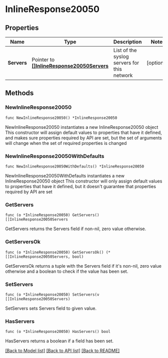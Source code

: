 # InlineResponse20050

## Properties

Name | Type | Description | Notes
------------ | ------------- | ------------- | -------------
**Servers** | Pointer to [**[]InlineResponse20050Servers**](InlineResponse20050Servers.md) | List of the syslog servers for this network | [optional] 

## Methods

### NewInlineResponse20050

`func NewInlineResponse20050() *InlineResponse20050`

NewInlineResponse20050 instantiates a new InlineResponse20050 object
This constructor will assign default values to properties that have it defined,
and makes sure properties required by API are set, but the set of arguments
will change when the set of required properties is changed

### NewInlineResponse20050WithDefaults

`func NewInlineResponse20050WithDefaults() *InlineResponse20050`

NewInlineResponse20050WithDefaults instantiates a new InlineResponse20050 object
This constructor will only assign default values to properties that have it defined,
but it doesn't guarantee that properties required by API are set

### GetServers

`func (o *InlineResponse20050) GetServers() []InlineResponse20050Servers`

GetServers returns the Servers field if non-nil, zero value otherwise.

### GetServersOk

`func (o *InlineResponse20050) GetServersOk() (*[]InlineResponse20050Servers, bool)`

GetServersOk returns a tuple with the Servers field if it's non-nil, zero value otherwise
and a boolean to check if the value has been set.

### SetServers

`func (o *InlineResponse20050) SetServers(v []InlineResponse20050Servers)`

SetServers sets Servers field to given value.

### HasServers

`func (o *InlineResponse20050) HasServers() bool`

HasServers returns a boolean if a field has been set.


[[Back to Model list]](../README.md#documentation-for-models) [[Back to API list]](../README.md#documentation-for-api-endpoints) [[Back to README]](../README.md)


